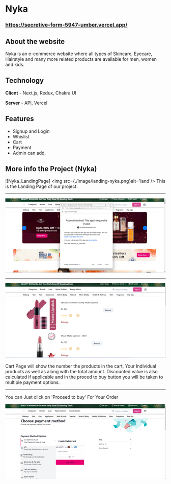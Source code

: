 
# Nyka

###  https://secretive-form-5947-umber.vercel.app/

## About the website

Nyka is an e-commerce website where all types of Skincare, Eyecare, Hairstyle and many more related products are available for men, women and kids.

## Technology
**Client** - Next.js, Redux, Chakra UI

**Server** - API, Vercel


## Features
- Signup and Login
- Whislist
- Cart 
- Payment
- Admin can add,

## More info the Project (Nyka)

![Nyka_LandingPage]
<img src={./image/landing-nyka.png}alt='land'/>
This is the Landing Page of our project. 

***********************************************************************************************************************************************************************

![Nyka_Login_Signup](./image/login-nyka.png)

***********************************************************************************************************************************************************************

![cartPage](./image/cart-nyka.png)

Cart Page will show the number the products in the cart, Your Individual products as well as along with the total amount. Discounted value is also calculated if applicable and in the proced to buy button you will be taken to multiple payment options.

***********************************************************************************************************************************************************************

You can Just click on 'Proceed to buy' For Your Order


![Pament Option](./image/payment-nyka.png)

